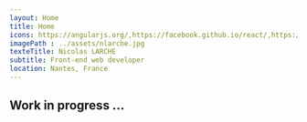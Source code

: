 ```yaml
---
layout: Home
title: Home
icons: https://angularjs.org/,https://facebook.github.io/react/,https://www.nodejs.org/static/favicon.png,https://www.npmjs.com,https://webpack.github.io/assets/favicon.png
imagePath : ../assets/nlarche.jpg
texteTitle: Nicolas LARCHE
subtitle: Front-end web developer
location: Nantes, France
---
```


## Work in progress ...